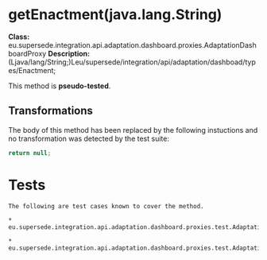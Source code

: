 # getEnactment(java.lang.String)

**Class:** eu.supersede.integration.api.adaptation.dashboard.proxies.AdaptationDashboardProxy
**Description:** (Ljava/lang/String;)Leu/supersede/integration/api/adaptation/dashboad/types/Enactment;

This method is **pseudo-tested**.


## Transformations


The body of this method has been replaced by the following instuctions and no transformation was detected by the test suite:

```Java
return null;
```




# Tests
    The following are test cases known to cover the method.

    * eu.supersede.integration.api.adaptation.dashboard.proxies.test.AdaptationDashboardProxyTest.eu.supersede.integration.api.adaptation.dashboard.proxies.test.AdaptationDashboardProxyTest 

    * eu.supersede.integration.api.adaptation.dashboard.proxies.test.AdaptationDashboardResetTest.eu.supersede.integration.api.adaptation.dashboard.proxies.test.AdaptationDashboardResetTest 

